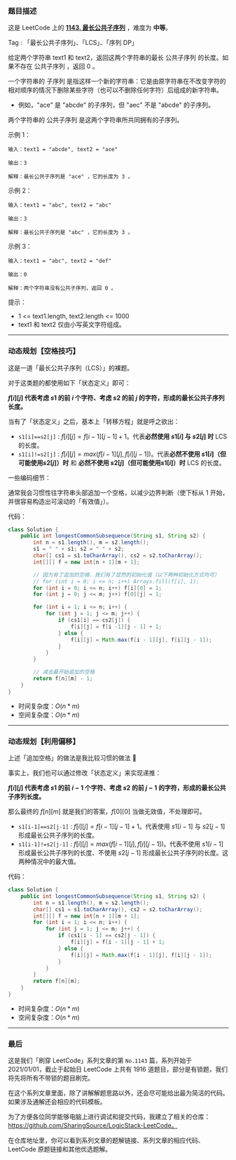 ### 题目描述

这是 LeetCode 上的 **[1143. 最长公共子序列](https://leetcode-cn.com/problems/longest-common-subsequence/solution/gong-shui-san-xie-zui-chang-gong-gong-zi-xq0h/)** ，难度为 **中等**。

Tag : 「最长公共子序列」、「LCS」、「序列 DP」



给定两个字符串 text1 和 text2，返回这两个字符串的最长 公共子序列 的长度。如果不存在 公共子序列 ，返回 0 。

一个字符串的 子序列 是指这样一个新的字符串：它是由原字符串在不改变字符的相对顺序的情况下删除某些字符（也可以不删除任何字符）后组成的新字符串。

* 例如，"ace" 是 "abcde" 的子序列，但 "aec" 不是 "abcde" 的子序列。

两个字符串的 公共子序列 是这两个字符串所共同拥有的子序列。


示例 1：
```
输入：text1 = "abcde", text2 = "ace" 

输出：3  

解释：最长公共子序列是 "ace" ，它的长度为 3 。
```
示例 2：
```
输入：text1 = "abc", text2 = "abc"

输出：3

解释：最长公共子序列是 "abc" ，它的长度为 3 。
```
示例 3：
```
输入：text1 = "abc", text2 = "def"

输出：0

解释：两个字符串没有公共子序列，返回 0 。
```

提示：
* 1 <= text1.length, text2.length <= 1000
* text1 和 text2 仅由小写英文字符组成。

---

### 动态规划【空格技巧】

这是一道「最长公共子序列（LCS）」的裸题。

对于这类题的都使用如下「状态定义」即可：

**$f[i][j]$ 代表考虑 $s1$ 的前 $i$ 个字符、考虑 $s2$ 的前 $j$ 的字符，形成的最长公共子序列长度。**

当有了「状态定义」之后，基本上「转移方程」就是呼之欲出：

* `s1[i]==s2[j]` : $f[i][j]=f[i-1][j-1]+1$。代表**必然使用 $s1[i]$ 与 $s2[j]$ 时** LCS 的长度。
* `s1[i]!=s2[j]` : $f[i][j]=max(f[i-1][j], f[i][j-1])$。代表**必然不使用 $s1[i]$（但可能使用$s2[j]$）时** 和 **必然不使用 $s2[j]$（但可能使用$s1[i]$）时** LCS 的长度。

一些编码细节：

通常我会习惯性往字符串头部追加一个空格，以减少边界判断（使下标从 1 开始，并很容易构造出可滚动的「有效值」）。

代码：
```Java []
class Solution {
    public int longestCommonSubsequence(String s1, String s2) {
        int n = s1.length(), m = s2.length();
        s1 = " " + s1; s2 = " " + s2;
        char[] cs1 = s1.toCharArray(), cs2 = s2.toCharArray();
        int[][] f = new int[n + 1][m + 1]; 

        // 因为有了追加的空格，我们有了显然的初始化值（以下两种初始化方式均可）
        // for (int i = 0; i <= n; i++) Arrays.fill(f[i], 1);
        for (int i = 0; i <= n; i++) f[i][0] = 1;
        for (int j = 0; j <= m; j++) f[0][j] = 1;

        for (int i = 1; i <= n; i++) {
            for (int j = 1; j <= m; j++) {
                if (cs1[i] == cs2[j]) {
                    f[i][j] = f[i -1][j - 1] + 1;
                } else {
                    f[i][j] = Math.max(f[i - 1][j], f[i][j - 1]);
                }
            }
        }

        // 减去最开始追加的空格
        return f[n][m] - 1;
    }
}
```
* 时间复杂度：$O(n * m)$
* 空间复杂度：$O(n * m)$

---

### 动态规划【利用偏移】

上述「追加空格」的做法是我比较习惯的做法 🤣

事实上，我们也可以通过修改「状态定义」来实现递推：

**$f[i][j]$ 代表考虑 $s1$ 的前 $i - 1$ 个字符、考虑 $s2$ 的前 $j - 1$ 的字符，形成的最长公共子序列长度。**

那么最终的 $f[n][m]$ 就是我们的答案，$f[0][0]$ 当做无效值，不处理即可。

* `s1[i-1]==s2[j-1]` : $f[i][j]=f[i-1][j-1]+1$。代表使用 $s1[i-1]$ 与 $s2[j-1]$形成最长公共子序列的长度。
* `s1[i-1]!=s2[j-1]` : $f[i][j]=max(f[i-1][j], f[i][j-1])$。代表不使用 $s1[i-1]$ 形成最长公共子序列的长度、不使用 $s2[j-1]$ 形成最长公共子序列的长度。这两种情况中的最大值。

代码：
```Java []
class Solution {
    public int longestCommonSubsequence(String s1, String s2) {
        int n = s1.length(), m = s2.length();
        char[] cs1 = s1.toCharArray(), cs2 = s2.toCharArray();
        int[][] f = new int[n + 1][m + 1]; 
        for (int i = 1; i <= n; i++) {
            for (int j = 1; j <= m; j++) {
                if (cs1[i - 1] == cs2[j - 1]) {
                    f[i][j] = f[i - 1][j - 1] + 1;
                } else {
                    f[i][j] = Math.max(f[i - 1][j], f[i][j - 1]);
                }
            }
        }
        return f[n][m];
    }
}
```
* 时间复杂度：$O(n * m)$
* 空间复杂度：$O(n * m)$

---

### 最后

这是我们「刷穿 LeetCode」系列文章的第 `No.1143` 篇，系列开始于 2021/01/01，截止于起始日 LeetCode 上共有 1916 道题目，部分是有锁题，我们将先将所有不带锁的题目刷完。

在这个系列文章里面，除了讲解解题思路以外，还会尽可能给出最为简洁的代码。如果涉及通解还会相应的代码模板。

为了方便各位同学能够电脑上进行调试和提交代码，我建立了相关的仓库：https://github.com/SharingSource/LogicStack-LeetCode。

在仓库地址里，你可以看到系列文章的题解链接、系列文章的相应代码、LeetCode 原题链接和其他优选题解。
